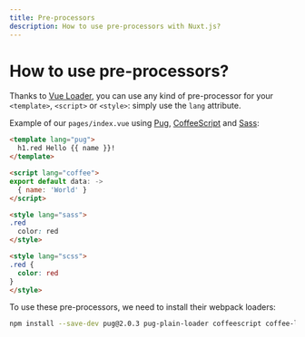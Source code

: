 ```yaml
---
title: Pre-processors
description: How to use pre-processors with Nuxt.js?
---
```


# How to use pre-processors?

Thanks to [Vue Loader](http://vue-loader.vuejs.org/en/configurations/pre-processors.html), you can use any kind of pre-processor for your `<template>`, `<script>` or `<style>`: simply use the `lang` attribute.

Example of our `pages/index.vue` using [Pug](https://github.com/pugjs/pug), [CoffeeScript](http://coffeescript.org) and [Sass](http://sass-lang.com/):

```html
<template lang="pug">
  h1.red Hello {{ name }}!
</template>

<script lang="coffee">
export default data: ->
  { name: 'World' }
</script>

<style lang="sass">
.red
  color: red
</style>

<style lang="scss">
.red {
  color: red
}
</style>
```

To use these pre-processors, we need to install their webpack loaders:

```bash
npm install --save-dev pug@2.0.3 pug-plain-loader coffeescript coffee-loader node-sass sass-loader
```
